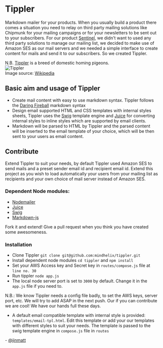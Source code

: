# Tippler

Markdown mailer for your products. When you usually build a product there comes a situation you need to relay on third party mailing solutions like Chipmunk for your mailing campaigns or for your newsletters to be sent out to your subscribers. For our product [Sentinel](http://sentinelsos.com), we didn't want to used any third party solutions to manage our mailing list, we decided to make use of Amazon SES as our mail servers and we needed a simple interface to create content for mails and send it to our subscribers. So we created Tippler.

N.B. [Tippler](http://en.wikipedia.org/wiki/Tippler) is a breed of domestic homing pigeons.  
![Tippler](http://upload.wikimedia.org/wikipedia/en/5/55/Harshannon.jpg)  
Image source: [Wikipedia](http://en.wikipedia.org/wiki/Tippler)


## Basic aim and usage of Tippler

* Create mail content with easy to use markdown syntax. Tippler follows the [Daring Fireball](http://daringfireball.net/projects/markdown/syntax) markdown syntax
* Design email supported HTML and CSS templates with internal styles sheets, Tippler uses the [Swig](http://paularmstrong.github.io/swig/) template engine and [Juice](https://github.com/LearnBoost/juice) for converting internal styles to inline styles which are supported by email clients.
* Markdown will be parsed to HTML by Tippler and the parsed content will be inserted to the email template of your choice, which will be then sent to your users as email content.

## Contribute

Extend Tippler to suit your needs, by default Tippler used Amazon SES to send mails and a preset sender email id and recipient email id. Extend this project as you wish to load automatically your users from your mailing list as recipients and your own choice of mail server instead of Amazon SES. 

### Dependent Node modules:

* [Nodemailer](http://www.nodemailer.com/)
* [Juice](https://github.com/LearnBoost/juice)
* [Swig](http://paularmstrong.github.io/swig/)
* [Markdown-js](https://github.com/evilstreak/markdown-js)

Fork it and extend! Give a pull request when you think you have created some awesomeness.

### Installation

* Clone Tippler ```git clone git@github.com:mindhelix/tippler.git```
* Install dependent node modules ```cd tippler``` and ```npm install```
* Set your AWS Access key and Secret key in ```routes/compose.js``` file at ```line no. 30```
* Run tippler ```node app.js``` 
* The local node server port is set to ```3000``` by default. Change it in the ```app.js``` file if you need to.

N.B.: We know Tippler needs a config file badly, to set the AWS keys, server port, etc. We will try to add ASAP in the next push. Our if you can contribute we are cool! We have our hands full these days.


- A default email compatible template with internal style is provided: ```templates/email-tpl.html```. Edit this template or add your our templates with different styles to suit your needs. The template is passed to the swig template engine in ```compose.js``` file in ```routes```


\- [@jinmatt](https://github.com/jinmatt)